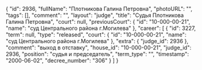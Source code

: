 {
    "id": 2936,
    "fullName": "Плотникова Галина Петровна",
    "photoURL": "",
    "tags": [],
    "comment": "",
    "layout": "judge",
    "title": "Судья Плотникова Галина Петровна",
    "court": null,
    "previousCourt": {
        "id": "10-000-00-21",
        "name": "суд Центрального района г.Могилева"
    },
    "career": [
        {
            "id": 3227,
            "term": null,
            "type": "released",
            "court": {
                "id": "10-000-00-21",
                "name": "суд Центрального района г.Могилева"
            },
            "extra": {
                "judge_id": 2936
            },
            "comment": "выход в отставку",
            "house_id": "10-000-00-21",
            "judge_id": 2936,
            "position": "судья и председатель",
            "term_type": "",
            "timestamp": "2000-06-02",
            "decree_number": "306"
        }
    ]
}